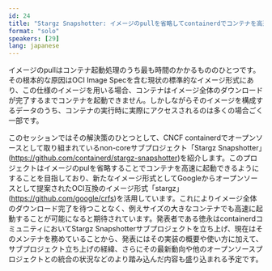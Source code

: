 ```yaml
---
id: 24
title: "Stargz Snapshotter: イメージのpullを省略してcontainerdでコンテナを高速に起動する"
format: "solo"
speakers: [29]
lang: japanese
---
```


イメージのpullはコンテナ起動処理のうち最も時間のかかるもののひとつです。その根本的な原因はOCI Image Specを含む現状の標準的なイメージ形式にあり、この仕様のイメージを用いる場合、コンテナはイメージ全体のダウンロードが完了するまでコンテナを起動できません。しかしながらそのイメージを構成するデータのうち、コンテナの実行時に実際にアクセスされるのは多くの場合ごく一部です。

このセッションではその解決策のひとつとして、CNCF containerdでオープンソースとして取り組まれているnon-coreサブプロジェクト「Stargz Snapshotter」(https://github.com/containerd/stargz-snapshotter)を紹介します。このプロジェクトはイメージのpulを省略することでコンテナを高速に起動できるようにすることを目指しており、新たなイメージ形式としてGoogleからオープンソースとして提案されたOCI互換のイメージ形式「stargz」(https://github.com/google/crfs)を活用しています。これによりイメージ全体のダウンロード完了を待つことなく、例えサイズの大きなコンテナでも高速に起動することが可能になると期待されています。発表者である徳永はcontainerdコミュニティにおいてStargz Snapshotterサブプロジェクトを立ち上げ、現在はそのメンテナを務めていることから、発表にはその実装の概要や使い方に加えて、サブプロジェクト立ち上げの経緯、さらにその最新動向や他のオープンソースプロジェクトとの統合の状況などのより踏み込んだ内容も盛り込まれる予定です。
